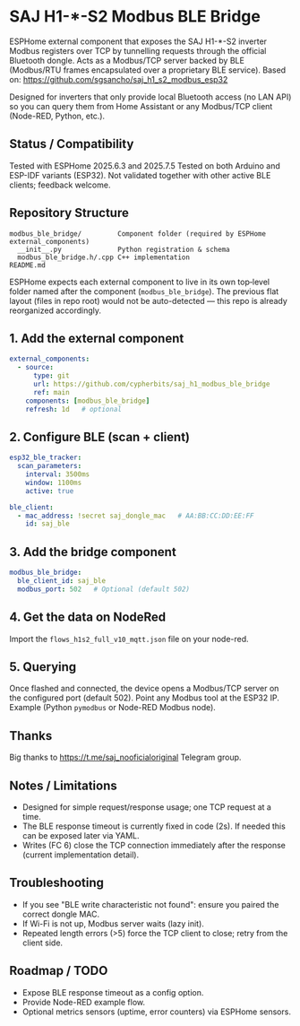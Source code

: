 # SAJ H1-*-S2 Modbus BLE Bridge

ESPHome external component that exposes the SAJ H1-*-S2 inverter Modbus registers over TCP by tunnelling requests through the official Bluetooth dongle. Acts as a Modbus/TCP server backed by BLE (Modbus/RTU frames encapsulated over a proprietary BLE service). Based on: https://github.com/sgsancho/saj_h1_s2_modbus_esp32

Designed for inverters that only provide local Bluetooth access (no LAN API) so you can query them from Home Assistant or any Modbus/TCP client (Node-RED, Python, etc.).

## Status / Compatibility
Tested with ESPHome 2025.6.3 and 2025.7.5
Tested on both Arduino and ESP-IDF variants (ESP32).
Not validated together with other active BLE clients; feedback welcome.

## Repository Structure
```
modbus_ble_bridge/         Component folder (required by ESPHome external_components)
  __init__.py              Python registration & schema
  modbus_ble_bridge.h/.cpp C++ implementation
README.md
```

ESPHome expects each external component to live in its own top‑level folder named after the component (`modbus_ble_bridge`). The previous flat layout (files in repo root) would not be auto-detected — this repo is already reorganized accordingly.

## 1. Add the external component
```yaml
external_components:
  - source:
      type: git
      url: https://github.com/cypherbits/saj_h1_modbus_ble_bridge
      ref: main
    components: [modbus_ble_bridge]
    refresh: 1d   # optional
```

## 2. Configure BLE (scan + client)
```yaml
esp32_ble_tracker:
  scan_parameters:
    interval: 3500ms
    window: 1100ms
    active: true

ble_client:
  - mac_address: !secret saj_dongle_mac   # AA:BB:CC:DD:EE:FF
    id: saj_ble
```

## 3. Add the bridge component
```yaml
modbus_ble_bridge:
  ble_client_id: saj_ble
  modbus_port: 502   # Optional (default 502)
```

## 4. Get the data on NodeRed

Import the `flows_h1s2_full_v10_mqtt.json` file on your node-red.

## 5. Querying
Once flashed and connected, the device opens a Modbus/TCP server on the configured port (default 502). Point any Modbus tool at the ESP32 IP. Example (Python `pymodbus` or Node-RED Modbus node).

## Thanks

Big thanks to https://t.me/saj_nooficialoriginal Telegram group.

## Notes / Limitations
* Designed for simple request/response usage; one TCP request at a time.
* The BLE response timeout is currently fixed in code (2s). If needed this can be exposed later via YAML.
* Writes (FC 6) close the TCP connection immediately after the response (current implementation detail).

## Troubleshooting
* If you see "BLE write characteristic not found": ensure you paired the correct dongle MAC.
* If Wi-Fi is not up, Modbus server waits (lazy init).
* Repeated length errors (>5) force the TCP client to close; retry from the client side.

## Roadmap / TODO
* Expose BLE response timeout as a config option.
* Provide Node-RED example flow.
* Optional metrics sensors (uptime, error counters) via ESPHome sensors.
